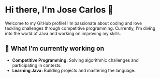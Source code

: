 # Hi there, I'm Jose Carlos 👋

Welcome to my GitHub profile! I'm passionate about coding and love tackling challenges through competitive programming. Currently, I'm diving into the world of Java and working on improving my skills.

## 🔭 What I’m currently working on
- **Competitive Programming:** Solving algorithmic challenges and participating in contests.
- **Learning Java:** Building projects and mastering the language.
